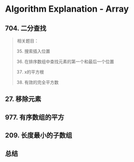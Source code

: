 # Algorithm Explanation - Array

## 704. 二分查找



> 相关题目：
>
> 35. 搜索插入位置
>
> 34. 在排序数组中查找元素的第一个和最后一个位置
>
> 69. x的平方根
>
> 367. 有效的完全平方数

## 27. 移除元素



## 977. 有序数组的平方



## 209. 长度最小的子数组



## 总结

